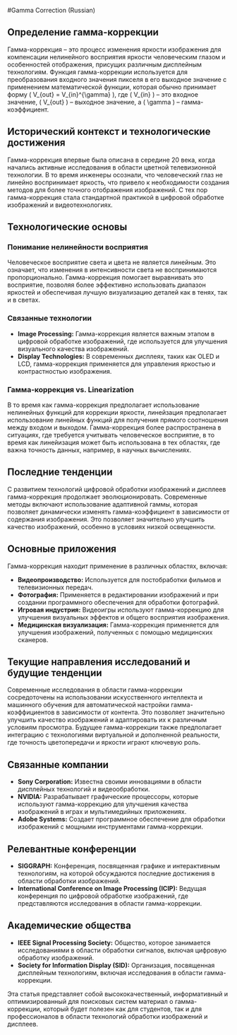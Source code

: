 #Gamma Correction (Russian)

## Определение гамма-коррекции

Гамма-коррекция – это процесс изменения яркости изображения для компенсации нелинейного восприятия яркости человеческим глазом и особенностей отображения, присущих различным дисплейным технологиям. Функция гамма-коррекции используется для преобразования входного значения пикселя в его выходное значение с применением математической функции, которая обычно принимает форму \( V_{out} = V_{in}^{\gamma} \), где \( V_{in} \) – это входное значение, \( V_{out} \) – выходное значение, а \( \gamma \) – гамма-коэффициент.

## Исторический контекст и технологические достижения

Гамма-коррекция впервые была описана в середине 20 века, когда начались активные исследования в области цветной телевизионной технологии. В то время инженеры осознали, что человеческий глаз не линейно воспринимает яркость, что привело к необходимости создания методов для более точного отображения изображений. С тех пор гамма-коррекция стала стандартной практикой в цифровой обработке изображений и видеотехнологиях.

## Технологические основы

### Понимание нелинейности восприятия

Человеческое восприятие света и цвета не является линейным. Это означает, что изменения в интенсивности света не воспринимаются пропорционально. Гамма-коррекция помогает выравнивать это восприятие, позволяя более эффективно использовать диапазон яркостей и обеспечивая лучшую визуализацию деталей как в тенях, так и в светах.

### Связанные технологии

- **Image Processing:** Гамма-коррекция является важным этапом в цифровой обработке изображений, где используется для улучшения визуального качества изображений.
- **Display Technologies:** В современных дисплеях, таких как OLED и LCD, гамма-коррекция применяется для управления яркостью и контрастностью изображения.
  
### Гамма-коррекция vs. Linearization

В то время как гамма-коррекция предполагает использование нелинейных функций для коррекции яркости, линейзация предполагает использование линейных функций для получения прямого соотношения между входом и выходом. Гамма-коррекция более распространена в ситуациях, где требуется учитывать человеческое восприятие, в то время как линейизация может быть использована в тех областях, где важна точность данных, например, в научных вычислениях.

## Последние тенденции

С развитием технологий цифровой обработки изображений и дисплеев гамма-коррекция продолжает эволюционировать. Современные методы включают использование адаптивной гаммы, которая позволяет динамически изменять гамма-коэффициент в зависимости от содержания изображения. Это позволяет значительно улучшить качество изображений, особенно в условиях низкой освещенности.

## Основные приложения

Гамма-коррекция находит применение в различных областях, включая:

- **Видеопроизводство:** Используется для постобработки фильмов и телевизионных передач.
- **Фотография:** Применяется в редактировании изображений и при создании программного обеспечения для обработки фотографий.
- **Игровая индустрия:** Видеоигры используют гамма-коррекцию для улучшения визуальных эффектов и общего восприятия изображения.
- **Медицинская визуализация:** Гамма-коррекция применяется для улучшения изображений, полученных с помощью медицинских сканеров.

## Текущие направления исследований и будущие тенденции

Современные исследования в области гамма-коррекции сосредоточены на использовании искусственного интеллекта и машинного обучения для автоматической настройки гамма-коэффициентов в зависимости от контента. Это позволяет значительно улучшить качество изображений и адаптировать их к различным условиям просмотра. Будущее гамма-коррекции также предполагает интеграцию с технологиями виртуальной и дополненной реальности, где точность цветопередачи и яркости играют ключевую роль.

## Связанные компании

- **Sony Corporation:** Известна своими инновациями в области дисплейных технологий и видеообработки.
- **NVIDIA:** Разрабатывает графические процессоры, которые используют гамма-коррекцию для улучшения качества изображений в играх и мультимедийных приложениях.
- **Adobe Systems:** Создает программное обеспечение для обработки изображений с мощными инструментами гамма-коррекции.

## Релевантные конференции

- **SIGGRAPH:** Конференция, посвященная графике и интерактивным технологиям, на которой обсуждаются последние достижения в области обработки изображений.
- **International Conference on Image Processing (ICIP):** Ведущая конференция по цифровой обработке изображений, где представляются исследования в области гамма-коррекции.

## Академические общества

- **IEEE Signal Processing Society:** Общество, которое занимается исследованиями в области обработки сигналов, включая цифровую обработку изображений.
- **Society for Information Display (SID):** Организация, посвященная дисплейным технологиям, включая исследования в области гамма-коррекции.

Эта статья представляет собой высококачественный, информативный и оптимизированный для поисковых систем материал о гамма-коррекции, который будет полезен как для студентов, так и для профессионалов в области технологий обработки изображений и дисплеев.
